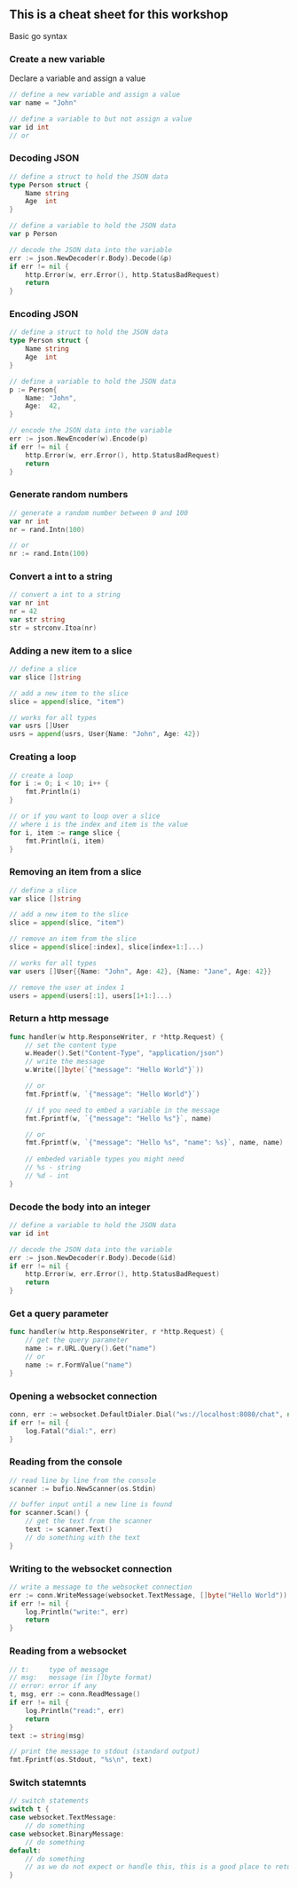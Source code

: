 ## This is a cheat sheet for this workshop

Basic go syntax 

### Create a new variable

Declare a variable and assign a value

```go
// define a new variable and assign a value
var name = "John"

// define a variable to but not assign a value
var id int
// or
```

### Decoding JSON

```go
// define a struct to hold the JSON data
type Person struct {
    Name string
    Age  int
}

// define a variable to hold the JSON data
var p Person

// decode the JSON data into the variable
err := json.NewDecoder(r.Body).Decode(&p)
if err != nil {
    http.Error(w, err.Error(), http.StatusBadRequest)
    return
}
```

### Encoding JSON

```go
// define a struct to hold the JSON data
type Person struct {
    Name string
    Age  int
}

// define a variable to hold the JSON data
p := Person{
    Name: "John",
    Age:  42,
}

// encode the JSON data into the variable
err := json.NewEncoder(w).Encode(p)
if err != nil {
    http.Error(w, err.Error(), http.StatusBadRequest)
    return
}
```

### Generate random numbers

```go
// generate a random number between 0 and 100
var nr int
nr = rand.Intn(100)

// or 
nr := rand.Intn(100)
```

### Convert a int to a string

```go
// convert a int to a string
var nr int
nr = 42
var str string
str = strconv.Itoa(nr)
```

### Adding a new item to a slice

```go
// define a slice
var slice []string

// add a new item to the slice
slice = append(slice, "item")

// works for all types
var usrs []User
usrs = append(usrs, User{Name: "John", Age: 42})
```

### Creating a loop

```go
// create a loop
for i := 0; i < 10; i++ {
    fmt.Println(i)
}

// or if you want to loop over a slice
// where i is the index and item is the value
for i, item := range slice {
    fmt.Println(i, item)
}
```


### Removing an item from a slice

```go
// define a slice
var slice []string

// add a new item to the slice
slice = append(slice, "item")

// remove an item from the slice
slice = append(slice[:index], slice[index+1:]...)

// works for all types
var users []User{{Name: "John", Age: 42}, {Name: "Jane", Age: 42}}

// remove the user at index 1
users = append(users[:1], users[1+1:]...)
```

### Return a http message

```go
func handler(w http.ResponseWriter, r *http.Request) {
    // set the content type
    w.Header().Set("Content-Type", "application/json")
    // write the message
    w.Write([]byte(`{"message": "Hello World"}`))

    // or
    fmt.Fprintf(w, `{"message": "Hello World"}`)

    // if you need to embed a variable in the message
    fmt.Fprintf(w, `{"message": "Hello %s"}`, name)

    // or
    fmt.Fprintf(w, `{"message": "Hello %s", "name": %s}`, name, name)
    
    // embeded variable types you might need
    // %s - string
    // %d - int
}
```

### Decode the body into an integer
    
```go
// define a variable to hold the JSON data
var id int

// decode the JSON data into the variable
err := json.NewDecoder(r.Body).Decode(&id)
if err != nil {
    http.Error(w, err.Error(), http.StatusBadRequest)
    return
}
```

### Get a query parameter

```go
func handler(w http.ResponseWriter, r *http.Request) {
    // get the query parameter
    name := r.URL.Query().Get("name")
    // or
    name := r.FormValue("name")
}
```


### Opening a websocket connection

```go
conn, err := websocket.DefaultDialer.Dial("ws://localhost:8080/chat", nil)
if err != nil {
    log.Fatal("dial:", err)
}
```

### Reading from the console
    
```go
// read line by line from the console
scanner := bufio.NewScanner(os.Stdin)

// buffer input until a new line is found
for scanner.Scan() {
    // get the text from the scanner
    text := scanner.Text()
    // do something with the text
}

```


### Writing to the websocket connection

```go
// write a message to the websocket connection
err := conn.WriteMessage(websocket.TextMessage, []byte("Hello World"))
if err != nil {
    log.Println("write:", err)
    return
}
```

### Reading from a websocket

```go
// t:     type of message
// msg:   message (in []byte format)
// error: error if any
t, msg, err := conn.ReadMessage()
if err != nil {
    log.Println("read:", err)
    return
}
text := string(msg)

// print the message to stdout (standard output)
fmt.Fprintf(os.Stdout, "%s\n", text)
```

### Switch statemnts

```go
// switch statements
switch t {
case websocket.TextMessage:
    // do something
case websocket.BinaryMessage:
    // do something
default:
    // do something
    // as we do not expect or handle this, this is a good place to return an error to our error channel
}
